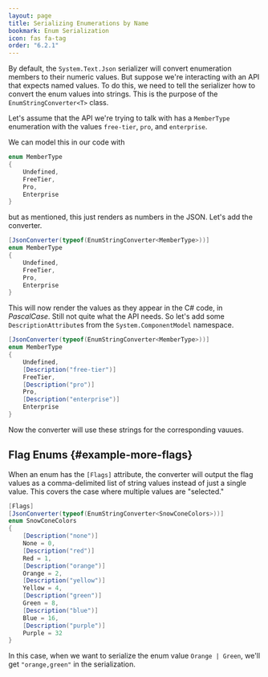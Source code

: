 ```yaml
---
layout: page
title: Serializing Enumerations by Name
bookmark: Enum Serialization
icon: fas fa-tag
order: "6.2.1"
---
```

By default, the `System.Text.Json` serializer will convert enumeration members to their numeric values.  But suppose we're interacting with an API that expects named values.  To do this, we need to tell the serializer how to convert the enum values into strings.  This is the purpose of the `EnumStringConverter<T>` class.

Let's assume that the API we're trying to talk with has a `MemberType` enumeration with the values `free-tier`, `pro`, and `enterprise`.

We can model this in our code with

```c#
enum MemberType
{
    Undefined,
    FreeTier,
    Pro,
    Enterprise
}
```

but as mentioned, this just renders as numbers in the JSON.  Let's add the converter.

```c#
[JsonConverter(typeof(EnumStringConverter<MemberType>))]
enum MemberType
{
    Undefined,
    FreeTier,
    Pro,
    Enterprise
}
```

This will now render the values as they appear in the C# code, in _PascalCase_.  Still not quite what the API needs.  So let's add some `DescriptionAttribute`s from the `System.ComponentModel` namespace.

```c#
[JsonConverter(typeof(EnumStringConverter<MemberType>))]
enum MemberType
{
    Undefined,
    [Description("free-tier")]
    FreeTier,
    [Description("pro")]
    Pro,
    [Description("enterprise")]
    Enterprise
}
```

Now the converter will use these strings for the corresponding vauues.

## Flag Enums {#example-more-flags}

When an enum has the `[Flags]` attribute, the converter will output the flag values as a comma-delimited list of string values instead of just a single value.  This covers the case where multiple values are "selected."

```c#
[Flags]
[JsonConverter(typeof(EnumStringConverter<SnowConeColors>))]
enum SnowConeColors
{
    [Description("none")]
    None = 0,
    [Description("red")]
    Red = 1,
    [Description("orange")]
    Orange = 2,
    [Description("yellow")]
    Yellow = 4,
    [Description("green")]
    Green = 8,
    [Description("blue")]
    Blue = 16,
    [Description("purple")]
    Purple = 32
}
```

In this case, when we want to serialize the enum value `Orange | Green`, we'll get `"orange,green"` in the serialization.
